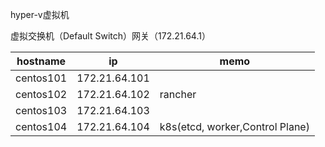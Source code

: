 hyper-v虚拟机

虚拟交换机（Default Switch）网关（172.21.64.1）

| hostname  | ip            | memo                            |
| --------- | ------------- | ------------------------------- |
| centos101 | 172.21.64.101 |                                 |
| centos102 | 172.21.64.102 | rancher                         |
| centos103 | 172.21.64.103 |                                 |
| centos104 | 172.21.64.104 | k8s(etcd, worker,Control Plane) |




